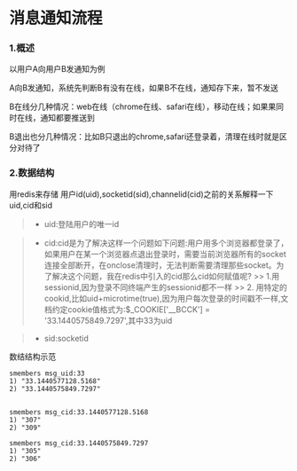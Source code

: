 # 消息通知流程

### 1.概述

以用户A向用户B发通知为例

A向B发通知，系统先判断B有没有在线，如果B不在线，通知存下来，暂不发送

B在线分几种情况：web在线（chrome在线、safari在线），移动在线；如果果同时在线，通知都要推送到

B退出也分几种情况：比如B只退出的chrome,safari还登录着，清理在线时就是区分对待了

### 2.数据结构
用redis来存储 用户id(uid),socketid(sid),channelid(cid)之前的关系解释一下uid,cid和sid

> * uid:登陆用户的唯一id

> * cid:cid是为了解决这样一个问题如下问题:用户用多个浏览器都登录了，如果用户在某一个浏览器点退出登录时，需要当前浏览器所有的socket连接全部断开，在onclose清理时，无法判断需要清理那些socket。为了解决这个问题，我在redis中引入的cid那么cid如何赋值呢?
    >> 1.用sessionid,因为登录不同终端产生的sessionid都不一样
    >> 2. 用特定的cookid,比如uid+microtime(true),因为用户每次登录的时间戳不一样,文档约定cookie值格式为:$_COOKIE['__BCCK'] = '33.1440575849.7297',其中33为uid

> * sid:socketid

数结结构示范

```
smembers msg_uid:33
1) "33.1440577128.5168"
2) "33.1440575849.7297"


smembers msg_cid:33.1440577128.5168
1) "307"
2) "309"

smembers msg_cid:33.1440575849.7297
1) "305"
2) "306"
```
